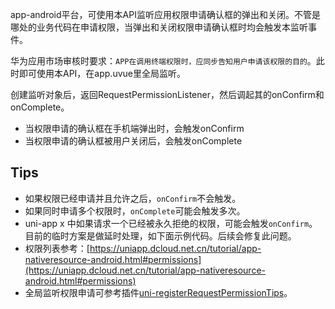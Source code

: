 <!-- ## uni.createRequestPermissionListener() @createrequestpermissionlistener -->

<!-- UTSAPIJSON.createRequestPermissionListener.name -->

<!-- UTSAPIJSON.createRequestPermissionListener.description -->

<!-- UTSAPIJSON.createRequestPermissionListener.compatibility -->

app-android平台，可使用本API监听应用权限申请确认框的弹出和关闭。不管是哪处的业务代码在申请权限，当弹出和关闭权限申请确认框时均会触发本监听事件。

华为应用市场审核时要求：`APP在调用终端权限时，应同步告知用户申请该权限的目的`。此时即可使用本API，在app.uvue里全局监听。

创建监听对象后，返回RequestPermissionListener，然后调起其的onConfirm和onComplete。

- 当权限申请的确认框在手机端弹出时，会触发onConfirm
- 当权限申请的确认框被用户关闭后，会触发onComplete

<!-- UTSAPIJSON.createRequestPermissionListener.param -->

<!-- UTSAPIJSON.createRequestPermissionListener.returnValue -->

## Tips

- 如果权限已经申请并且允许之后，`onConfirm`不会触发。
- 如果同时申请多个权限时，`onComplete`可能会触发多次。
- uni-app x 中如果请求一个已经被永久拒绝的权限，可能会触发`onConfirm`。目前的临时方案是做延时处理，如下面示例代码。后续会修复此问题。
- 权限列表参考：[https://uniapp.dcloud.net.cn/tutorial/app-nativeresource-android.html#permissions](https://uniapp.dcloud.net.cn/tutorial/app-nativeresource-android.html#permissions)
- 全局监听权限申请可参考插件[uni-registerRequestPermissionTips](https://ext.dcloud.net.cn/plugin?name=uni-registerRequestPermissionTips)。

<!-- UTSAPIJSON.createRequestPermissionListener.example -->

<!-- UTSAPIJSON.createRequestPermissionListener.tutorial -->

<!-- UTSAPIJSON.general_type.name -->

<!-- UTSAPIJSON.general_type.param -->
